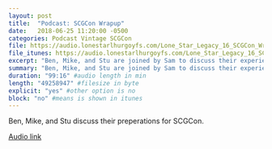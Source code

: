 ```yaml
---
layout: post
title:  "Podcast: SCGCon Wrapup"
date:   2018-06-25 11:20:00 -0500
categories: Podcast Vintage SCGCon
file: https://audio.lonestarlhurgoyfs.com/Lone_Star_Legacy_16_SCGCon_Wrapup.mp3
file_itunes: https://audio.lonestarlhurgoyfs.com/Lone_Star_Legacy_16_SCGCon_Wrapup.mp3
excerpt: "Ben, Mike, and Stu are joined by Sam to discuss their experience at SCGCon." 
summary: "Ben, Mike, and Stu are joined by Sam to discuss their experience at SCGCon."
duration: "99:16" #audio length in min
length: "49258947" #filesize in byte
explicit: "yes" #other option is no
block: "no" #means is shown in itunes
---
```


Ben, Mike, and Stu discuss their preperations for SCGCon.

[Audio link](https://audio.lonestarlhurgoyfs.com/Lone_Star_Legacy_16_SCGCon_Wrapup.mp3)

